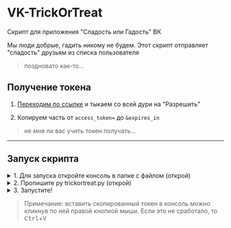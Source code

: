 # VK-TrickOrTreat
Скрипт для приложения "Сладость или Гадость" ВК

Мы люди добрые, гадить никому не будем. Этот скрипт отправляет "сладость" друзьям из списка пользователя

> поздновато как-то...
## Получение токена
1. [Переходим по ссылке](https://oauth.vk.com/authorize?client_id=7968630&redirect_uri=https://api.vk.com/blank.html&display=page&scope=offline,friends&response_type=token) и тыкаем со всей дури на "Разрешить"

2. Копируем часть от `access_token=` до `&expires_in`
> не мне ли вас учить токен получать...
____
## Запуск скрипта

<details>
<summary>1. Для запуска откройте консоль в папке с файлом (открой)</summary>
<img src="https://i.imgur.com/PH9w5xX.png">
</details>

<details>
<summary>2. Пропишите py trickortreat.py (открой)</summary>
<img src="https://i.imgur.com/SbNEh89.png">
</details>

<details>
<summary>3. Запустите!</summary>
<pre>
    <kbd>Enter</kbd> нажми...
</pre> 
</details>

>Примечание: вставить скопированный токен в консоль можно кликнув по ней правой кнопкой мыши. Если это не сработало, то <kbd>Ctrl</kbd>+<kbd>V</kbd>
